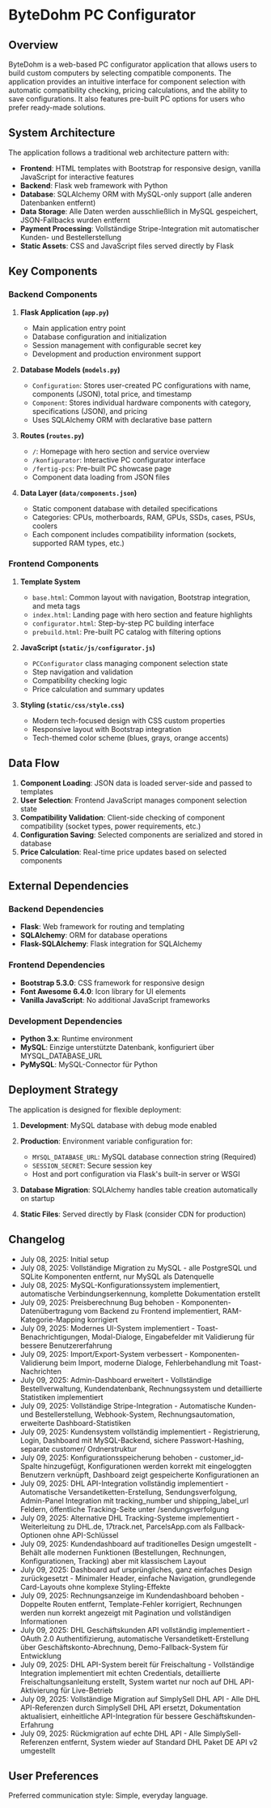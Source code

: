 # ByteDohm PC Configurator

## Overview

ByteDohm is a web-based PC configurator application that allows users to build custom computers by selecting compatible components. The application provides an intuitive interface for component selection with automatic compatibility checking, pricing calculations, and the ability to save configurations. It also features pre-built PC options for users who prefer ready-made solutions.

## System Architecture

The application follows a traditional web architecture pattern with:

- **Frontend**: HTML templates with Bootstrap for responsive design, vanilla JavaScript for interactive features
- **Backend**: Flask web framework with Python
- **Database**: SQLAlchemy ORM with MySQL-only support (alle anderen Datenbanken entfernt)
- **Data Storage**: Alle Daten werden ausschließlich in MySQL gespeichert, JSON-Fallbacks wurden entfernt
- **Payment Processing**: Vollständige Stripe-Integration mit automatischer Kunden- und Bestellerstellung
- **Static Assets**: CSS and JavaScript files served directly by Flask

## Key Components

### Backend Components

1. **Flask Application (`app.py`)**
   - Main application entry point
   - Database configuration and initialization
   - Session management with configurable secret key
   - Development and production environment support

2. **Database Models (`models.py`)**
   - `Configuration`: Stores user-created PC configurations with name, components (JSON), total price, and timestamp
   - `Component`: Stores individual hardware components with category, specifications (JSON), and pricing
   - Uses SQLAlchemy ORM with declarative base pattern

3. **Routes (`routes.py`)**
   - `/`: Homepage with hero section and service overview
   - `/konfigurator`: Interactive PC configurator interface
   - `/fertig-pcs`: Pre-built PC showcase page
   - Component data loading from JSON files

4. **Data Layer (`data/components.json`)**
   - Static component database with detailed specifications
   - Categories: CPUs, motherboards, RAM, GPUs, SSDs, cases, PSUs, coolers
   - Each component includes compatibility information (sockets, supported RAM types, etc.)

### Frontend Components

1. **Template System**
   - `base.html`: Common layout with navigation, Bootstrap integration, and meta tags
   - `index.html`: Landing page with hero section and feature highlights
   - `configurator.html`: Step-by-step PC building interface
   - `prebuild.html`: Pre-built PC catalog with filtering options

2. **JavaScript (`static/js/configurator.js`)**
   - `PCConfigurator` class managing component selection state
   - Step navigation and validation
   - Compatibility checking logic
   - Price calculation and summary updates

3. **Styling (`static/css/style.css`)**
   - Modern tech-focused design with CSS custom properties
   - Responsive layout with Bootstrap integration
   - Tech-themed color scheme (blues, grays, orange accents)

## Data Flow

1. **Component Loading**: JSON data is loaded server-side and passed to templates
2. **User Selection**: Frontend JavaScript manages component selection state
3. **Compatibility Validation**: Client-side checking of component compatibility (socket types, power requirements, etc.)
4. **Configuration Saving**: Selected components are serialized and stored in database
5. **Price Calculation**: Real-time price updates based on selected components

## External Dependencies

### Backend Dependencies
- **Flask**: Web framework for routing and templating
- **SQLAlchemy**: ORM for database operations
- **Flask-SQLAlchemy**: Flask integration for SQLAlchemy

### Frontend Dependencies
- **Bootstrap 5.3.0**: CSS framework for responsive design
- **Font Awesome 6.4.0**: Icon library for UI elements
- **Vanilla JavaScript**: No additional JavaScript frameworks

### Development Dependencies
- **Python 3.x**: Runtime environment
- **MySQL**: Einzige unterstützte Datenbank, konfiguriert über MYSQL_DATABASE_URL
- **PyMySQL**: MySQL-Connector für Python

## Deployment Strategy

The application is designed for flexible deployment:

1. **Development**: MySQL database with debug mode enabled
2. **Production**: Environment variable configuration for:
   - `MYSQL_DATABASE_URL`: MySQL database connection string (Required)
   - `SESSION_SECRET`: Secure session key
   - Host and port configuration via Flask's built-in server or WSGI

3. **Database Migration**: SQLAlchemy handles table creation automatically on startup
4. **Static Files**: Served directly by Flask (consider CDN for production)

## Changelog

- July 08, 2025: Initial setup
- July 08, 2025: Vollständige Migration zu MySQL - alle PostgreSQL und SQLite Komponenten entfernt, nur MySQL als Datenquelle
- July 08, 2025: MySQL-Konfigurationssystem implementiert, automatische Verbindungserkennung, komplette Dokumentation erstellt
- July 09, 2025: Preisberechnung Bug behoben - Komponenten-Datenübertragung vom Backend zu Frontend implementiert, RAM-Kategorie-Mapping korrigiert
- July 09, 2025: Modernes UI-System implementiert - Toast-Benachrichtigungen, Modal-Dialoge, Eingabefelder mit Validierung für bessere Benutzererfahrung
- July 09, 2025: Import/Export-System verbessert - Komponenten-Validierung beim Import, moderne Dialoge, Fehlerbehandlung mit Toast-Nachrichten
- July 09, 2025: Admin-Dashboard erweitert - Vollständige Bestellverwaltung, Kundendatenbank, Rechnungssystem und detaillierte Statistiken implementiert
- July 09, 2025: Vollständige Stripe-Integration - Automatische Kunden- und Bestellerstellung, Webhook-System, Rechnungsautomation, erweiterte Dashboard-Statistiken
- July 09, 2025: Kundensystem vollständig implementiert - Registrierung, Login, Dashboard mit MySQL-Backend, sichere Passwort-Hashing, separate customer/ Ordnerstruktur
- July 09, 2025: Konfigurationsspeicherung behoben - customer_id-Spalte hinzugefügt, Konfigurationen werden korrekt mit eingeloggten Benutzern verknüpft, Dashboard zeigt gespeicherte Konfigurationen an
- July 09, 2025: DHL API-Integration vollständig implementiert - Automatische Versandetiketten-Erstellung, Sendungsverfolgung, Admin-Panel Integration mit tracking_number und shipping_label_url Feldern, öffentliche Tracking-Seite unter /sendungsverfolgung
- July 09, 2025: Alternative DHL Tracking-Systeme implementiert - Weiterleitung zu DHL.de, 17track.net, ParcelsApp.com als Fallback-Optionen ohne API-Schlüssel
- July 09, 2025: Kundendashboard auf traditionelles Design umgestellt - Behält alle modernen Funktionen (Bestellungen, Rechnungen, Konfigurationen, Tracking) aber mit klassischem Layout
- July 09, 2025: Dashboard auf ursprüngliches, ganz einfaches Design zurückgesetzt - Minimaler Header, einfache Navigation, grundlegende Card-Layouts ohne komplexe Styling-Effekte
- July 09, 2025: Rechnungsanzeige im Kundendashboard behoben - Doppelte Routen entfernt, Template-Fehler korrigiert, Rechnungen werden nun korrekt angezeigt mit Pagination und vollständigen Informationen
- July 09, 2025: DHL Geschäftskunden API vollständig implementiert - OAuth 2.0 Authentifizierung, automatische Versandetikett-Erstellung über Geschäftskonto-Abrechnung, Demo-Fallback-System für Entwicklung
- July 09, 2025: DHL API-System bereit für Freischaltung - Vollständige Integration implementiert mit echten Credentials, detaillierte Freischaltungsanleitung erstellt, System wartet nur noch auf DHL API-Aktivierung für Live-Betrieb
- July 09, 2025: Vollständige Migration auf SimplySell DHL API - Alle DHL API-Referenzen durch SimplySell DHL API ersetzt, Dokumentation aktualisiert, einheitliche API-Integration für bessere Geschäftskunden-Erfahrung
- July 09, 2025: Rückmigration auf echte DHL API - Alle SimplySell-Referenzen entfernt, System wieder auf Standard DHL Paket DE API v2 umgestellt

## User Preferences

Preferred communication style: Simple, everyday language.